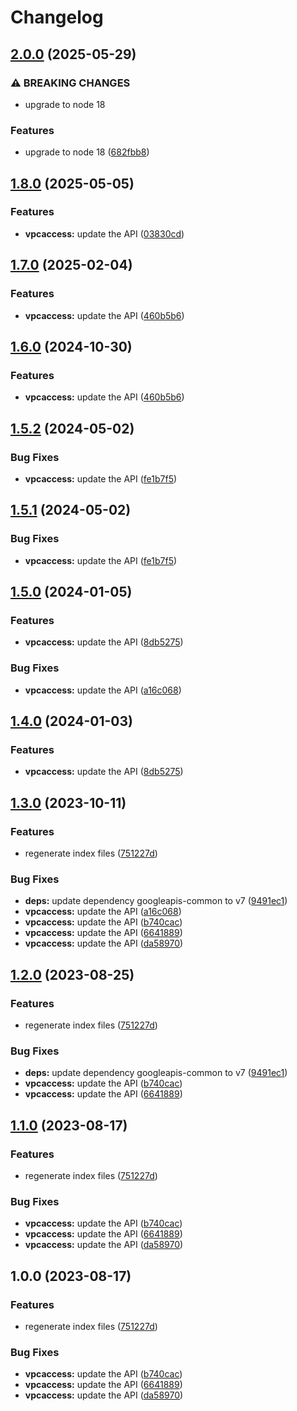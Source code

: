 # Changelog

## [2.0.0](https://github.com/googleapis/google-api-nodejs-client/compare/vpcaccess-v1.8.0...vpcaccess-v2.0.0) (2025-05-29)


### ⚠ BREAKING CHANGES

* upgrade to node 18

### Features

* upgrade to node 18 ([682fbb8](https://github.com/googleapis/google-api-nodejs-client/commit/682fbb869189ae92b3e9a194d37d0548af0c1f92))

## [1.8.0](https://github.com/googleapis/google-api-nodejs-client/compare/vpcaccess-v1.7.0...vpcaccess-v1.8.0) (2025-05-05)


### Features

* **vpcaccess:** update the API ([03830cd](https://github.com/googleapis/google-api-nodejs-client/commit/03830cd906a135aaa2a94af86d0a1ed2148cb2cb))

## [1.7.0](https://github.com/googleapis/google-api-nodejs-client/compare/vpcaccess-v1.6.0...vpcaccess-v1.7.0) (2025-02-04)


### Features

* **vpcaccess:** update the API ([460b5b6](https://github.com/googleapis/google-api-nodejs-client/commit/460b5b63e8cceb473eac1b02e92a16b3b8887c92))

## [1.6.0](https://github.com/googleapis/google-api-nodejs-client/compare/vpcaccess-v1.5.2...vpcaccess-v1.6.0) (2024-10-30)


### Features

* **vpcaccess:** update the API ([460b5b6](https://github.com/googleapis/google-api-nodejs-client/commit/460b5b63e8cceb473eac1b02e92a16b3b8887c92))

## [1.5.2](https://github.com/googleapis/google-api-nodejs-client/compare/vpcaccess-v1.5.1...vpcaccess-v1.5.2) (2024-05-02)


### Bug Fixes

* **vpcaccess:** update the API ([fe1b7f5](https://github.com/googleapis/google-api-nodejs-client/commit/fe1b7f52025c36cd63df1b874d1303ab8e13abab))

## [1.5.1](https://github.com/googleapis/google-api-nodejs-client/compare/vpcaccess-v1.5.0...vpcaccess-v1.5.1) (2024-05-02)


### Bug Fixes

* **vpcaccess:** update the API ([fe1b7f5](https://github.com/googleapis/google-api-nodejs-client/commit/fe1b7f52025c36cd63df1b874d1303ab8e13abab))

## [1.5.0](https://github.com/googleapis/google-api-nodejs-client/compare/vpcaccess-v1.4.0...vpcaccess-v1.5.0) (2024-01-05)


### Features

* **vpcaccess:** update the API ([8db5275](https://github.com/googleapis/google-api-nodejs-client/commit/8db52757e6cc1842f451581340d9fa0aa554fea3))


### Bug Fixes

* **vpcaccess:** update the API ([a16c068](https://github.com/googleapis/google-api-nodejs-client/commit/a16c06850bd93116aad03e30d749aec1041fc1f8))

## [1.4.0](https://github.com/googleapis/google-api-nodejs-client/compare/vpcaccess-v1.3.0...vpcaccess-v1.4.0) (2024-01-03)


### Features

* **vpcaccess:** update the API ([8db5275](https://github.com/googleapis/google-api-nodejs-client/commit/8db52757e6cc1842f451581340d9fa0aa554fea3))

## [1.3.0](https://github.com/googleapis/google-api-nodejs-client/compare/vpcaccess-v1.2.0...vpcaccess-v1.3.0) (2023-10-11)


### Features

* regenerate index files ([751227d](https://github.com/googleapis/google-api-nodejs-client/commit/751227d3926c946b5db5edb58f0086e074a61169))


### Bug Fixes

* **deps:** update dependency googleapis-common to v7 ([9491ec1](https://github.com/googleapis/google-api-nodejs-client/commit/9491ec1cdc3c413e7d73edcfcd59cf5c28a7c855))
* **vpcaccess:** update the API ([a16c068](https://github.com/googleapis/google-api-nodejs-client/commit/a16c06850bd93116aad03e30d749aec1041fc1f8))
* **vpcaccess:** update the API ([b740cac](https://github.com/googleapis/google-api-nodejs-client/commit/b740cacf6fc152ed22fb20d9ab35919f8206c3c1))
* **vpcaccess:** update the API ([6641889](https://github.com/googleapis/google-api-nodejs-client/commit/66418891464fa6aa5bdc4ab384b0e1db9e980754))
* **vpcaccess:** update the API ([da58970](https://github.com/googleapis/google-api-nodejs-client/commit/da5897041fafd3a7d15815edb5713eab33069725))

## [1.2.0](https://github.com/googleapis/google-api-nodejs-client/compare/vpcaccess-v1.1.0...vpcaccess-v1.2.0) (2023-08-25)


### Features

* regenerate index files ([751227d](https://github.com/googleapis/google-api-nodejs-client/commit/751227d3926c946b5db5edb58f0086e074a61169))


### Bug Fixes

* **deps:** update dependency googleapis-common to v7 ([9491ec1](https://github.com/googleapis/google-api-nodejs-client/commit/9491ec1cdc3c413e7d73edcfcd59cf5c28a7c855))
* **vpcaccess:** update the API ([b740cac](https://github.com/googleapis/google-api-nodejs-client/commit/b740cacf6fc152ed22fb20d9ab35919f8206c3c1))
* **vpcaccess:** update the API ([6641889](https://github.com/googleapis/google-api-nodejs-client/commit/66418891464fa6aa5bdc4ab384b0e1db9e980754))

## [1.1.0](https://github.com/googleapis/google-api-nodejs-client/compare/vpcaccess-v1.0.0...vpcaccess-v1.1.0) (2023-08-17)


### Features

* regenerate index files ([751227d](https://github.com/googleapis/google-api-nodejs-client/commit/751227d3926c946b5db5edb58f0086e074a61169))


### Bug Fixes

* **vpcaccess:** update the API ([b740cac](https://github.com/googleapis/google-api-nodejs-client/commit/b740cacf6fc152ed22fb20d9ab35919f8206c3c1))
* **vpcaccess:** update the API ([6641889](https://github.com/googleapis/google-api-nodejs-client/commit/66418891464fa6aa5bdc4ab384b0e1db9e980754))
* **vpcaccess:** update the API ([da58970](https://github.com/googleapis/google-api-nodejs-client/commit/da5897041fafd3a7d15815edb5713eab33069725))

## 1.0.0 (2023-08-17)


### Features

* regenerate index files ([751227d](https://github.com/googleapis/google-api-nodejs-client/commit/751227d3926c946b5db5edb58f0086e074a61169))


### Bug Fixes

* **vpcaccess:** update the API ([b740cac](https://github.com/googleapis/google-api-nodejs-client/commit/b740cacf6fc152ed22fb20d9ab35919f8206c3c1))
* **vpcaccess:** update the API ([6641889](https://github.com/googleapis/google-api-nodejs-client/commit/66418891464fa6aa5bdc4ab384b0e1db9e980754))
* **vpcaccess:** update the API ([da58970](https://github.com/googleapis/google-api-nodejs-client/commit/da5897041fafd3a7d15815edb5713eab33069725))
